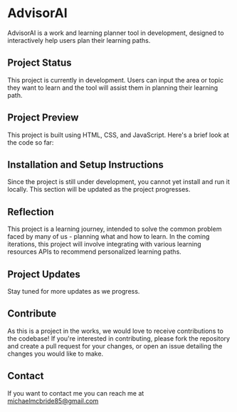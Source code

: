 # AdvisorAI

AdvisorAI is a work and learning planner tool in development, designed to interactively help users plan their learning paths.

## Project Status

This project is currently in development. Users can input the area or topic they want to learn and the tool will assist them in planning their learning path. 

## Project Preview

This project is built using HTML, CSS, and JavaScript. Here's a brief look at the code so far:

## Installation and Setup Instructions
Since the project is still under development, you cannot yet install and run it locally. This section will be updated as the project progresses.

## Reflection
This project is a learning journey, intended to solve the common problem faced by many of us - planning what and how to learn. In the coming iterations, this project will involve integrating with various learning resources APIs to recommend personalized learning paths.

## Project Updates
Stay tuned for more updates as we progress.

## Contribute
As this is a project in the works, we would love to receive contributions to the codebase! If you're interested in contributing, please fork the repository and create a pull request for your changes, or open an issue detailing the changes you would like to make.

## Contact
If you want to contact me you can reach me at michaelmcbride85@gmail.com